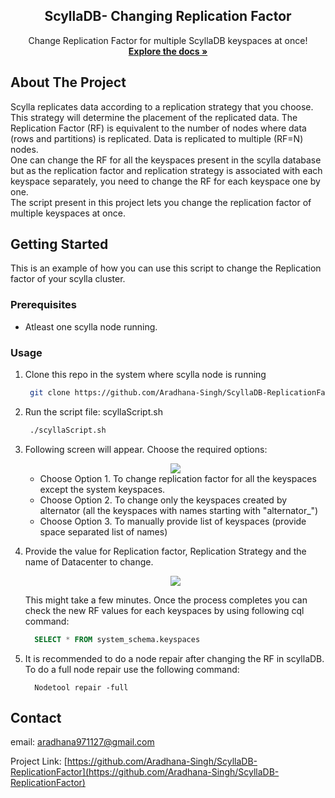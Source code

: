 
<p align="center">

  <h2 align="center">ScyllaDB- Changing Replication Factor</h2>

  <p align="center">
    Change Replication Factor for multiple ScyllaDB keyspaces at once!
    <br />
    <a href="https://github.com/Aradhana-Singh/ScyllaDB-ReplicationFactor#readme"><strong>Explore the docs »</strong></a>
    <br />
  </p>
</p>




<!-- ABOUT THE PROJECT -->
## About The Project

Scylla replicates data according to a replication strategy that you choose. This strategy will determine the placement of the replicated data. The Replication Factor (RF) is equivalent to the number of nodes where data (rows and partitions) is replicated. Data is replicated to multiple (RF=N) nodes.
<br>
One can change the RF for all the keyspaces present in the scylla database but as the replication factor and replication strategy is associated with each keyspace separately, you need to change the RF for each keyspace one by one. 
<br>
The script present in this project lets you change the replication factor of multiple keyspaces at once.

<!-- GETTING STARTED -->
## Getting Started

This is an example of how you can use this script to change the Replication factor of your scylla cluster.

### Prerequisites

  * Atleast one scylla node running.

### Usage

1. Clone this repo in the system where scylla node is running
  
    ```sh
     git clone https://github.com/Aradhana-Singh/ScyllaDB-ReplicationFactor
     ```
2. Run the script file: scyllaScript.sh
  
    ```sh
     ./scyllaScript.sh
     ```
3. Following screen will appear. Choose the required options: 
      <div align="center"> <img src="https://user-images.githubusercontent.com/62242144/127299026-53648d64-b515-470e-ae5d-608b970d5a65.PNG"> </div>
      
      * Choose Option 1.  To change replication factor for all the keyspaces except the system keyspaces.
      * Choose Option 2. To change only the keyspaces created by alternator (all the keyspaces with names starting with "alternator_")
      * Choose Option 3. To manually provide list of keyspaces (provide space separated list of names) 
     
 4. Provide the value for Replication factor, Replication Strategy and the name of Datacenter to change. 
       <div align="center"> <img src="https://user-images.githubusercontent.com/62242144/127300346-f63548ec-8ca9-42b6-b36d-d98e64bb674e.PNG"> </div>
      <p>This might take a few minutes. Once the process completes you can check the new RF values for each keyspaces by using following cql command: </p>
   
      ```sql
        SELECT * FROM system_schema.keyspaces
      ```
  5. It is recommended to do a node repair after changing the RF in scyllaDB. To do a full node repair use the following command: 
      ```
        Nodetool repair -full
      ```
      
      
<!-- CONTACT -->
## Contact

email: aradhana971127@gmail.com

Project Link: [https://github.com/Aradhana-Singh/ScyllaDB-ReplicationFactor](https://github.com/Aradhana-Singh/ScyllaDB-ReplicationFactor)



